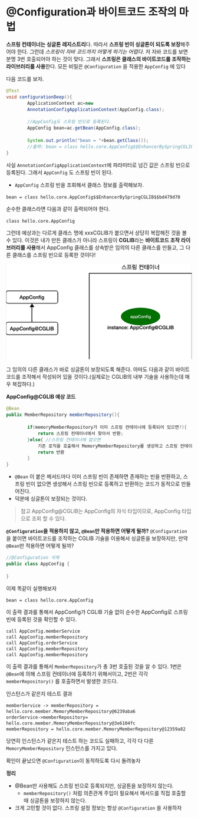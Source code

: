 # @Configuration과 바이트코드 조작의 마법

**스프링 컨테이너는 싱글톤 레지스트리**다. 따라서 **스프링 빈이 싱글톤이 되도록 보장**해주어야 한다. 그런데
_스프링이 자바 코드까지 어떻게 하기는 어렵다_. 저 자바 코드를 보면 분명 3번 호출되어야 하는 것이 맞다.
그래서 **스프링은 클래스의 바이트코드를 조작하는 라이브러리를 사용**한다.
모든 비밀은 `@Configuration` 을 적용한 `AppConfig` 에 있다

다음 코드를 보자.

```java
@Test
void configurationDeep(){
        ApplicationContext ac=new
        AnnotationConfigApplicationContext(AppConfig.class);

        //AppConfig도 스프링 빈으로 등록된다.
        AppConfig bean=ac.getBean(AppConfig.class);

        System.out.println("bean = "+bean.getClass());
        //출력: bean = class hello.core.AppConfig$$EnhancerBySpringCGLIB$$bd479d70
}
```

사실 `AnnotationConfigApplicationContext`에 파라미터로 넘긴 값은 스프링 빈으로 등록된다. 그래서
`AppConfig` 도 스프링 빈이 된다.

- `AppConfig` 스프링 빈을 조회해서 클래스 정보를 출력해보자.

`bean = class hello.core.AppConfig$$EnhancerBySpringCGLIB$$bd479d70`

순수한 클래스라면 다음과 같이 출력되어야 한다.

`class hello.core.AppConfig`

그런데 예상과는 다르게 클래스 명에 xxxCGLIB가 붙으면서 상당히 복잡해진 것을 볼 수 있다. 이것은 내가
만든 클래스가 아니라 스프링이 **CGLIB**라는 **바이트코드 조작 라이브러리를 사용**해서 AppConfig
클래스를 상속받은 임의의 다른 클래스를 만들고, 그 다른 클래스를 스프링 빈으로 등록한 것이다!

![img.png](../img/CGLIB.png)

그 임의의 다른 클래스가 바로 싱글톤이 보장되도록 해준다. 아마도 다음과 같이 바이트 코드를 조작해서
작성되어 있을 것이다.(실제로는 CGLIB의 내부 기술을 사용하는데 매우 복잡하다.)

**AppConfig@CGLIB 예상 코드**

```java
@Bean
public MemberRepository memberRepository(){

        if(memoryMemberRepository가 이미 스프링 컨테이너에 등록되어 있으면?){
            return 스프링 컨테이너에서 찾아서 반환;
        }else{ //스프링 컨테이너에 없으면
            기존 로직을 호출해서 MemoryMemberRepository를 생성하고 스프링 컨테이너에 등록
            return 반환
        }
}
```

- `@Bean` 이 붙은 메서드마다 이미 스프링 빈이 존재하면 존재하는 빈을 반환하고, 스프링 빈이 없으면
  생성해서 스프링 빈으로 등록하고 반환하는 코드가 동적으로 만들어진다.
- 덕분에 싱글톤이 보장되는 것이다.

> 참고 AppConfig@CGLIB는 AppConfig의 자식 타입이므로, AppConfig 타입으로 조회 할 수 있다.

**`@Configuration`을 적용하지 않고, `@Bean`만 적용하면 어떻게 될까?**
`@Configuration`을 붙이면 바이트코드를 조작하는 CGLIB 기술을 이용해서 싱글톤을 보장하지만, 만약 `@Bean`만 적용하면 어떻게 될까?

```java
//@Configuration 삭제
public class AppConfig {

}
```

이제 똑같이 실행해보자

```
bean = class hello.core.AppConfig
```

이 출력 결과를 통해서 AppConfig가 CGLIB 기술 없이 순수한 AppConfig로 스프링 빈에 등록된 것을
확인할 수 있다.

```
call AppConfig.memberService
call AppConfig.memberRepository
call AppConfig.orderService
call AppConfig.memberRepository
call AppConfig.memberRepository
```

이 출력 결과를 통해서 `MemberRepository`가 총 3번 호출된 것을 알 수 있다. 1번은 `@Bean`에 의해
스프링 컨테이너에 등록하기 위해서이고, 2번은 각각 `memberRepository()` 를 호출하면서 발생한
코드다.

인스턴스가 같은지 테스트 결과

```
memberService -> memberRepository =
hello.core.member.MemoryMemberRepository@6239aba6
orderService->memberRepository=
hello.core.member.MemoryMemberRepository@3e6104fc
memberRepository = hello.core.member.MemoryMemberRepository@12359a82
```

당연히 인스턴스가 같은지 테스트 하는 코드도 실패하고, 각각 다 다른 `MemoryMemberRepository`
인스턴스를 가지고 있다.

확인이 끝났으면 `@Configuration`이 동작하도록 다시 돌려놓자

**정리**
- @Bean만 사용해도 스프링 빈으로 등록되지만, 싱글톤을 보장하지 않는다.
  - `memberRepository()` 처럼 의존관계 주입이 필요해서 메서드를 직접 호출할 때 싱글톤을 보장하지
  않는다.
- 크게 고민할 것이 없다. 스프링 설정 정보는 항상 `@Configuration` 을 사용하자
